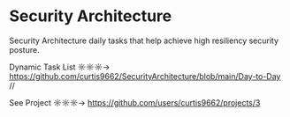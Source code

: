 # Security Architecture
Security Architecture daily tasks that help achieve high resiliency security posture.

Dynamic Task List ☼☼☼→ https://github.com/curtis9662/SecurityArchitecture/blob/main/Day-to-Day
//

See Project ☼☼☼→ https://github.com/users/curtis9662/projects/3
